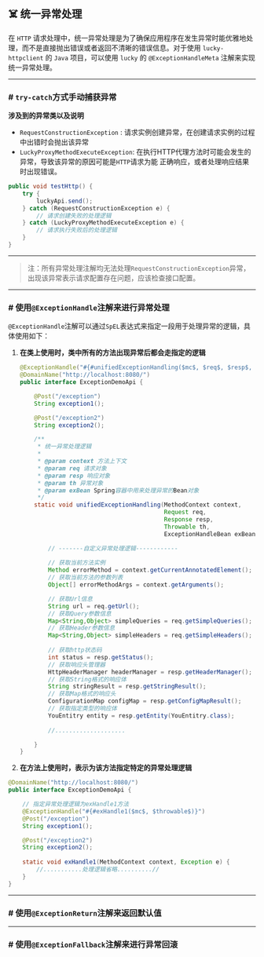 ## ☠️ 统一异常处理

在 `HTTP` 请求处理中，统一异常处理是为了确保应用程序在发生异常时能优雅地处理，而不是直接抛出错误或者返回不清晰的错误信息。对于使用 `lucky-httpclient` 的 `Java` 项目，可以使用 `lucky` 的 `@ExceptionHandleMeta` 注解来实现统一异常处理。


---
### # `try-catch`方式手动捕获异常

**涉及到的异常类以及说明**

- `RequestConstructionException` : 请求实例创建异常，在创建请求实例的过程中出错时会抛出该异常
- `LuckyProxyMethodExecuteException`: 在执行HTTP代理方法时可能会发生的异常，导致该异常的原因可能是`HTTP`请求为能
正确响应，或者处理响应结果时出现错误。

```java
public void testHttp() {
    try {
        luckyApi.send();
    } catch (RequestConstructionException e) {
        // 请求创建失败的处理逻辑
    } catch (LuckyProxyMethodExecuteException e) {
        // 请求执行失败后的处理逻辑
    }
}
```

---

> 注：所有异常处理注解均无法处理`RequestConstructionException`异常，出现该异常表示请求配置存在问题，应该检查接口配置。

---
### # 使用`@ExceptionHandle`注解来进行异常处理

`@ExceptionHandle`注解可以通过`SpEL`表达式来指定一段用于处理异常的逻辑，具体使用如下：

1. **在类上使用时，类中所有的方法出现异常后都会走指定的逻辑**

    ```java
    @ExceptionHandle("#{#unifiedExceptionHandling($mc$, $req$, $resp$, $throwable$, @exBean)}")
    @DomainName("http://localhost:8080/")
    public interface ExceptionDemoApi {
    
        @Post("/exception")
        String exception1();
    
        @Post("/exception2")
        String exception2();
    
        /**
         * 统一异常处理逻辑
         *
         * @param context 方法上下文
         * @param req 请求对象
         * @param resp 响应对象
         * @param th 异常对象
         * @param exBean Spring容器中用来处理异常的Bean对象
         */
        static void unifiedExceptionHandling(MethodContext context,
                                             Request req,
                                             Response resp,
                                             Throwable th,
                                             ExceptionHandleBean exBean) {
    
            // -------自定义异常处理逻辑------------
            
            // 获取当前方法实例
            Method errorMethod = context.getCurrentAnnotatedElement();
            // 获取当前方法的参数列表
            Object[] errorMethodArgs = context.getArguments();
    
            // 获取Url信息
            String url = req.getUrl();
            // 获取Query参数信息
            Map<String,Object> simpleQueries = req.getSimpleQueries();
            // 获取Header参数信息
            Map<String,Object> simpleHeaders = req.getSimpleHeaders();
            
            // 获取http状态码
            int status = resp.getStatus();
            // 获取响应头管理器
            HttpHeaderManager headerManager = resp.getHeaderManager();
            // 获取String格式的响应体
            String stringResult = resp.getStringResult();
            // 获取Map格式的响应头
            ConfigurationMap configMap = resp.getConfigMapResult();
            // 获取指定类型的响应体
            YouEntitry entity = resp.getEntity(YouEntitry.class);
            
            //....................
    
        }
    }
    
    ```
2. **在方法上使用时，表示为该方法指定特定的异常处理逻辑**

```java
@DomainName("http://localhost:8080/")
public interface ExceptionDemoApi {

    // 指定异常处理逻辑为exHandle1方法     
    @ExceptionHandle("#{#exHandle1($mc$, $throwable$)}")
    @Post("/exception")
    String exception1();

    @Post("/exception2")
    String exception2();
    
    static void exHandle1(MethodContext context, Exception e) {
        //...........处理逻辑省略..........//
    }
}
```


---
### # 使用`@ExceptionReturn`注解来返回默认值

---
### # 使用`@ExceptionFallback`注解来进行异常回滚